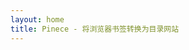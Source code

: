 ```yaml
---
layout: home
title: Pinece - 将浏览器书签转换为目录网站
---
```


<!-- <script setup>
import Home from '@theme/components/Home.vue'
</script>

<Home /> -->
